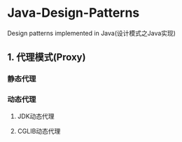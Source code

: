 # Java-Design-Patterns
Design patterns implemented in Java(设计模式之Java实现) 

## 1. 代理模式(Proxy)
### 静态代理

### 动态代理
1. JDK动态代理

2. CGLIB动态代理
